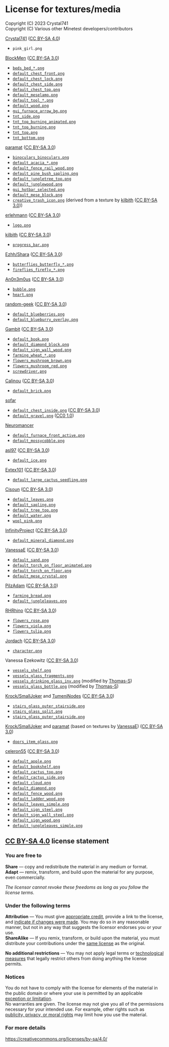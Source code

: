 # License for textures/media

Copyright (C) 2023 Crystal741\
Copyright (C) Various other Minetest developers/contributors

[Crystal741](https://github.com/Crystal741) ([CC BY-SA 4.0](https://creativecommons.org/licenses/by-sa/4.0/))

- `pink_girl.png`

[BlockMen](https://github.com/BlockMen) ([CC BY-SA 3.0](https://creativecommons.org/licenses/by-sa/3.0/))

- [`beds_bed_*.png`](https://github.com/minetest/minetest_game/tree/master/mods/beds/textures)
- [`default_chest_front.png`](https://github.com/minetest/minetest_game/blob/master/mods/default/textures/default_chest_front.png)
- [`default_chest_lock.png`](https://github.com/minetest/minetest_game/blob/master/mods/default/textures/default_chest_lock.png)
- [`default_chest_side.png`](https://github.com/minetest/minetest_game/blob/master/mods/default/textures/default_chest_side.png)
- [`default_chest_top.png`](https://github.com/minetest/minetest_game/blob/master/mods/default/textures/default_chest_top.png)
- [`default_meselamp.png`](https://github.com/minetest/minetest_game/blob/master/mods/default/textures/default_meselamp.png)
- [`default_tool_*.png`](https://github.com/minetest/minetest_game/tree/master/mods/default/textures)
- [`default_wood.png`](https://github.com/minetest/minetest_game/blob/master/mods/default/textures/default_wood.png)
- [`gui_furnace_arrow_bg.png`](https://github.com/minetest/minetest_game/blob/master/mods/default/textures/gui_furnace_arrow_bg.png)
- [`tnt_side.png`](https://github.com/minetest/minetest_game/blob/master/mods/tnt/textures/tnt_side.png)
- [`tnt_top_burning_animated.png`](https://github.com/minetest/minetest_game/blob/master/mods/tnt/textures/tnt_top_burning_animated.png)
- [`tnt_top_burning.png`](https://github.com/minetest/minetest_game/blob/master/mods/tnt/textures/tnt_top_burning.png)
- [`tnt_top.png`](https://github.com/minetest/minetest_game/blob/master/mods/tnt/textures/tnt_top.png)
- [`tnt_bottom.png`](https://github.com/minetest/minetest_game/blob/master/mods/tnt/textures/tnt_bottom.png)

[paramat](https://github.com/paramt) ([CC BY-SA 3.0](https://creativecommons.org/licenses/by-sa/3.0/))

- [`binoculars_binoculars.png`](https://github.com/minetest/minetest_game/tree/master/mods/binoculars/textures)
- [`default_acacia_*.png`](https://github.com/minetest/minetest_game/tree/master/mods/default/textures)
- [`default_fence_rail_wood.png`](https://github.com/minetest/minetest_game/blob/master/mods/default/textures/default_fence_rail_wood.png)
- [`default_pine_bush_sapling.png`](https://github.com/minetest/minetest_game/blob/master/mods/default/textures/default_pine_bush_sapling.png)
- [`default_jungletree_top.png`](https://github.com/minetest/minetest_game/blob/master/mods/default/textures/default_jungletree_top.png)
- [`default_junglewood.png`](https://github.com/minetest/minetest_game/blob/master/mods/default/textures/default_junglewood.png)
- [`gui_hotbar_selected.png`](https://github.com/minetest/minetest_game/blob/master/mods/default/textures/gui_hotbar_selected.png)
- [`default_mese_block.png`](https://github.com/minetest/minetest_game/blob/master/mods/default/textures/default_mese_block.png)
- [`creative_trash_icon.png`](https://github.com/minetest/minetest_game/blob/master/mods/creative/textures/creative_trash_icon.png) (derived from a texture by [kilbith](https://github.com/kilbith) ([CC BY-SA 3.0](https://creativecommons.org/licenses/by-sa/3.0/)))

[erlehmann](https://github.com/erlehmann) ([CC BY-SA 3.0](https://creativecommons.org/licenses/by-sa/3.0/))

- [`logo.png`](https://github.com/minetest/minetest/blob/master/textures/base/pack/logo.png)

[kilbith](https://github.com/kilbith) ([CC BY-SA 3.0](https://creativecommons.org/licenses/by-sa/3.0/))

- [`progress_bar.png`](https://github.com/minetest/minetest/blob/master/textures/base/pack/progress_bar.png)

[Ezhh/Shara](https://github.com/Ezhh) ([CC BY-SA 3.0](https://creativecommons.org/licenses/by-sa/3.0/))

- [`butterflies_butterfly_*.png`](https://github.com/minetest/minetest_game/tree/master/mods/butterflies/textures)
- [`fireflies_firefly_*.png`](https://github.com/minetest/minetest_game/tree/master/mods/fireflies/textures)

[An0n3m0us](https://github.com/An0n3m0us) ([CC BY-SA 3.0](https://creativecommons.org/licenses/by-sa/3.0/))

- [`bubble.png`](https://github.com/minetest/minetest_game/blob/master/mods/default/textures/bubble.png)
- [`heart.png`](https://github.com/minetest/minetest_game/blob/master/mods/default/textures/heart.png)

[random-geek](https://github.com/random-geek) ([CC BY-SA 3.0](https://creativecommons.org/licenses/by-sa/3.0/))

- [`default_blueberries.png`](https://github.com/minetest/minetest_game/blob/master/mods/default/textures/default_blueberries.png)
- [`default_blueburry_overlay.png`](https://github.com/minetest/minetest_game/blob/master/mods/default/textures/default_blueberry_overlay.png)

[Gambit](https://forum.minetest.net/memberlist.php?mode=viewprofile&u=398) ([CC BY-SA 3.0](https://creativecommons.org/licenses/by-sa/3.0/))

- [`default_book.png`](https://github.com/minetest/minetest_game/blob/master/mods/default/textures/default_book.png)
- [`default_diamond_block.png`](https://github.com/minetest/minetest_game/blob/master/mods/default/textures/default_diamond_block.png)
- [`default_sign_wall_wood.png`](https://github.com/minetest/minetest_game/blob/master/mods/default/textures/default_sign_wall_wood.png)
- [`farming_wheat_*.png`](https://github.com/minetest/minetest_game/tree/master/mods/farming/textures)
- [`flowers_mushroom_brown.png`](https://github.com/minetest/minetest_game/blob/master/mods/flowers/textures/flowers_mushroom_brown.png)
- [`flowers_mushroom_red.png`](https://github.com/minetest/minetest_game/blob/master/mods/flowers/textures/flowers_mushroom_red.png)
- [`screwdriver.png`](https://github.com/minetest/minetest_game/blob/master/mods/screwdriver/textures/screwdriver.png)

[Calinou](https://github.com/Calinou) ([CC BY-SA 3.0](https://creativecommons.org/licenses/by-sa/3.0/))

- [`default_brick.png`](https://github.com/minetest/minetest_game/blob/master/mods/default/textures/default_brick.png)

[sofar](https://github.com/sofar)

- [`default_chest_inside.png`](https://github.com/minetest/minetest_game/blob/master/mods/default/textures/default_chest_inside.png) ([CC BY-SA 3.0](https://creativecommons.org/licenses/by-sa/3.0/))
- [`default_gravel.png`](https://github.com/minetest/minetest_game/blob/master/mods/default/textures/default_gravel.png) ([CC0 1.0](https://creativecommons.org/publicdomain/zero/1.0/deed))

[Neuromancer](https://forum.minetest.net/memberlist.php?mode=viewprofile&u=2053)

- [`default_furnace_front_active.png`](https://github.com/minetest/minetest_game/blob/master/mods/default/textures/default_furnace_front_active.png)
- [`default_mossycobble.png`](https://github.com/minetest/minetest_game/blob/master/mods/default/textures/default_mossycobble.png)

[asl97](https://github.com/asl97) ([CC BY-SA 3.0](https://creativecommons.org/licenses/by-sa/3.0/))

- [`default_ice.png`](https://github.com/minetest/minetest_game/blob/master/mods/default/textures/default_ice.png)

[Extex101](https://github.com/Extex101) ([CC BY-SA 3.0](https://creativecommons.org/licenses/by-sa/3.0/))

- [`default_large_cactus_seedling.png`](https://github.com/minetest/minetest_game/blob/master/mods/default/textures/default_large_cactus_seedling.png)

[Cisoun](https://github.com/cisoun) ([CC BY-SA 3.0](https://creativecommons.org/licenses/by-sa/3.0/))

- [`default_leaves.png`](https://github.com/minetest/minetest_game/blob/master/mods/default/textures/default_leaves.png)
- [`default_sapling.png`](https://github.com/minetest/minetest_game/blob/master/mods/default/textures/default_sapling.png)
- [`default_tree_top.png`](https://github.com/minetest/minetest_game/blob/master/mods/default/textures/default_tree_top.png)
- [`default_water.png`](https://github.com/minetest/minetest_game/blob/master/mods/default/textures/default_water.png)
- [`wool_pink.png`](https://github.com/minetest/minetest_game/blob/master/mods/wool/textures/wool_pink.png)

[InfinityProject](https://forum.minetest.net/memberlist.php?mode=viewprofile&u=1494) ([CC BY-SA 3.0](https://creativecommons.org/licenses/by-sa/3.0/))

- [`default_mineral_diamond.png`](https://github.com/minetest/minetest_game/blob/master/mods/default/textures/default_mineral_diamond.png)

[VanessaE](https://github.com/VanessaE) ([CC BY-SA 3.0](https://creativecommons.org/licenses/by-sa/3.0/))

- [`default_sand.png`](https://github.com/minetest/minetest_game/blob/master/mods/default/textures/default_sand.png)
- [`default_torch_on_floor_animated.png`](https://github.com/minetest/minetest_game/blob/master/mods/default/textures/default_torch_on_floor_animated.png)
- [`default_torch_on_floor.png`](https://github.com/minetest/minetest_game/blob/master/mods/default/textures/default_torch_on_floor.png)
- [`default_mese_crystal.png`](https://github.com/minetest/minetest_game/blob/master/mods/default/textures/default_mese_crystal.png)

[PilzAdam](https://github.com/PilzAdam) ([CC BY-SA 3.0](https://creativecommons.org/licenses/by-sa/3.0/))

- [`farming_bread.png`](https://github.com/minetest/minetest_game/blob/master/mods/farming/textures/farming_bread.png)
- [`default_jungleleaves.png`](https://github.com/minetest/minetest_game/blob/master/mods/default/textures/default_jungleleaves.png)

[RHRhino](https://github.com/RHRhino) ([CC BY-SA 3.0](https://creativecommons.org/licenses/by-sa/3.0/))

- [`flowers_rose.png`](https://github.com/minetest/minetest_game/blob/master/mods/flowers/textures/flowers_rose.png)
- [`flowers_viola.png`](https://github.com/minetest/minetest_game/blob/master/mods/flowers/textures/flowers_viola.png)
- [`flowers_tulip.png`](https://github.com/minetest/minetest/game/blob/master/mods/flowers/textures/flowers_tulip.png)

[Jordach](https://github.com/Jordach) ([CC BY-SA 3.0](https://creativecommons.org/licenses/by-sa/3.0/))

- [`character.png`](https://github.com/minetest/minetest/games/minetest_game/mods/player_api/textures/character.png)

Vanessa Ezekowitz ([CC BY-SA 3.0](https://creativecommons.org/licenses/by-sa/3.0/))

- [`vessels_shelf.png`](https://github.com/minetest/minetest_game/blob/master/mods/vessels/textures/vessels_shelf.png)
- [`vessels_glass_fragments.png`](https://github.com/minetest/minetest_game/blob/master/mods/vessels/textures/vessels_glass_fragments.png)
- [`vessels_drinking_glass_inv.png`](https://github.com/minetest/minetest_game/blob/master/mods/vessels/textures/vessels_drinking_glass_inv.png) (modified by [Thomas-S](https://github.com/Thomas-S))
- [`vessels_glass_bottle.png`](https://github.com/minetest/minetest_game/blob/master/mods/vessels/textures/vessels_glass_bottle.png) (modified by [Thomas-S](https://github.com/Thomas-S))

[Krock/SmallJoker](https://github.com/SmallJoker) and [TumeniNodes](https://github.com/TumeniNodes) ([CC BY-SA 3.0](https://creativecommons.org/licenses/by-sa/3.0/))

- [`stairs_glass_outer_stairside.png`](https://github.com/minetest/minetest_game/blob/master/mods/stairs/textures/stairs_glass_outer_stairside.png)
- [`stairs_glass_split.png`](https://github.com/minetest/minetest_game/blob/master/mods/stairs/textures/stairs_glass_split.png)
- [`stairs_glass_outer_stairside.png`](https://github.com/minetest/minetest_game/blob/master/mods/stairs/textures/stairs_glass_outer_stairside.png)

[Krock/SmallJoker](https://github.com/SmallJoker) and [paramat](https://github.com/paramat) (based on textures by [VanessaE](https://github.com/VanessaE)) ([CC BY-SA 3.0](https://creativecommons.org/licenses/by-sa/3.0/))

- [`doors_item_glass.png`](https://github.com/minetest/minetest_game/blob/master/mods/doors/textures/doors_item_glass.png)

[celeron55](https://github.com/celeron55) ([CC BY-SA 3.0](https://creativecommons.org/licenses/by-sa/3.0/))

- [`default_apple.png`](https://github.com/minetest/minetest_game/blob/master/mods/default/textures/default_apple.png)
- [`default_bookshelf.png`](https://github.com/minetest/minetest_game/blob/master/mods/default/textures/default_bookshelf.png)
- [`default_cactus_top.png`](https://github.com/minetest/minetest_game/blob/master/mods/default/textures/default_cactus_top.png)
- [`default_cactus_side.png`](https://github.com/minetest/minetest_game/blob/master/mods/default/textures/default_cactus_side.png)
- [`default_cloud.png`](https://github.com/minetest/minetest_game/blob/master/mods/default/textures/default_cloud.png)
- [`default_diamond.png`](https://github.com/minetest/minetest_game/blob/master/mods/default/textures/default_diamond.png)
- [`default_fence_wood.png`](https://github.com/minetest/minetest_game/blob/master/mods/default/textures/default_fence_wood.png)
- [`default_ladder_wood.png`](https://github.com/minetest/minetest_game/blob/master/mods/default/textures/default_ladder_wood.png)
- [`default_leaves_simple.png`](https://github.com/minetest/minetest_game/blob/master/mods/default/textures/default_leaves_simple.png)
- [`default_sign_steel.png`](https://github.com/minetest/minetest_game/blob/master/mods/default/textures/default_sign_steel.png)
- [`default_sign_wall_steel.png`](https://github.com/minetest/minetest_game/blob/master/mods/default/textures/default_sign_wall_steel.png)
- [`default_sign_wood.png`](https://github.com/minetest/minetest_game/blob/master/mods/default/textures/default_sign_wood.png)
- [`default_jungleleaves_simple.png`](https://github.com/minetest/minetest_game/blob/master/mods/default/textures/default_jungleleaves_simple.png)

## [CC BY-SA 4.0](https://creativecommons.org/licenses/by-sa/4.0/) license statement

### You are free to

**Share** — copy and redistribute the material in any medium or format.\
**Adapt** — remix, transform, and build upon the material
for any purpose, even commercially.

_The licensor cannot revoke these freedoms as long as you follow the license terms._

### Under the following terms

**Attribution** — You must give [appropriate credit](https://wiki.creativecommons.org/wiki/License_Versions#Detailed_attribution_comparison_chart), provide a link to the license, and [indicate if changes were made](https://wiki.creativecommons.org/wiki/License_Versions#Modifications_and_adaptations_must_be_marked_as_such). You may do so in any reasonable manner, but not in any way that suggests the licensor endorses you or your use.\
**ShareAlike** — If you remix, transform, or build upon the material, you must distribute your contributions under the [same license](https://creativecommons.org/share-your-work/licensing-considerations/compatible-licenses) as the original.

**No additional restrictions** — You may not apply legal terms or [technological measures](https://wiki.creativecommons.org/wiki/License_Versions#Application_of_effective_technological_measures_by_users_of_CC-licensed_works_prohibited) that legally restrict others from doing anything the license permits.

### Notices

You do not have to comply with the license for elements of the material in the public domain or where your use is permitted by an applicable [exception or limitation](https://creativecommons.org/faq/#Do_Creative_Commons_licenses_affect_exceptions_and_limitations_to_copyright.2C_such_as_fair_dealing_and_fair_use.3F).\
No warranties are given. The license may not give you all of the permissions necessary for your intended use. For example, other rights such as [publicity, privacy, or moral rights](https://wiki.creativecommons.org/wiki/Considerations_for_licensors_and_licensees) may limit how you use the material.

### For more details

<https://creativecommons.org/licenses/by-sa/4.0/>
